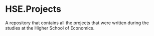 # HSE.Projects
A repository that contains all the projects that were written during the studies at the Higher School of Economics.
